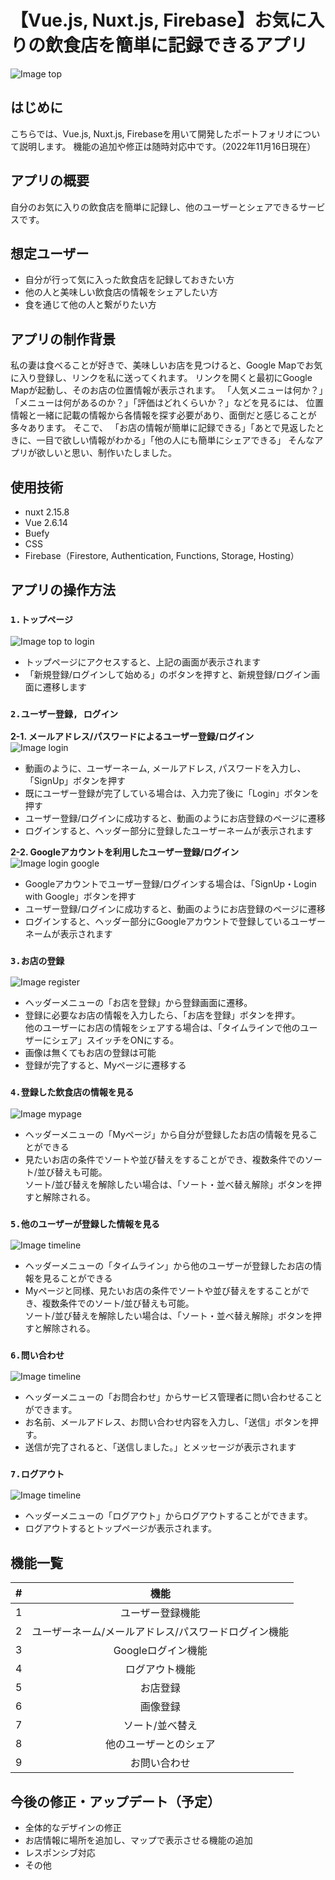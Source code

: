 # 【Vue.js, Nuxt.js, Firebase】お気に入りの飲食店を簡単に記録できるアプリ

![Image top](/material/top.png)

## はじめに

こちらでは、Vue.js, Nuxt.js, Firebaseを用いて開発したポートフォリオについて説明します。
機能の追加や修正は随時対応中です。（2022年11月16日現在）

## アプリの概要

自分のお気に入りの飲食店を簡単に記録し、他のユーザーとシェアできるサービスです。


## 想定ユーザー

* 自分が行って気に入った飲食店を記録しておきたい方
* 他の人と美味しい飲食店の情報をシェアしたい方
* 食を通じて他の人と繋がりたい方


## アプリの制作背景

私の妻は食べることが好きで、美味しいお店を見つけると、Google Mapでお気に入り登録し、リンクを私に送ってくれます。
リンクを開くと最初にGoogle Mapが起動し、そのお店の位置情報が表示されます。
「人気メニューは何か？」「メニューは何があるのか？」「評価はどれくらいか？」などを見るには、
位置情報と一緒に記載の情報から各情報を探す必要があり、面倒だと感じることが多々あります。
そこで、
「お店の情報が簡単に記録できる」「あとで見返したときに、一目で欲しい情報がわかる」「他の人にも簡単にシェアできる」
そんなアプリが欲しいと思い、制作いたしました。


## 使用技術

* nuxt 2.15.8
* Vue 2.6.14
* Buefy
* CSS
* Firebase（Firestore, Authentication, Functions, Storage, Hosting）  


## アプリの操作方法

### `1.トップページ`

![Image top to login](/material/top-to-login.gif)

* トップページにアクセスすると、上記の画面が表示されます
* 「新規登録/ログインして始める」のボタンを押すと、新規登録/ログイン画面に遷移します

### `2.ユーザー登録, ログイン`

**2-1. メールアドレス/パスワードによるユーザー登録/ログイン**  
![Image login](/material/login.gif)  
* 動画のように、ユーザーネーム, メールアドレス, パスワードを入力し、「SignUp」ボタンを押す
* 既にユーザー登録が完了している場合は、入力完了後に「Login」ボタンを押す
* ユーザー登録/ログインに成功すると、動画のようにお店登録のページに遷移
* ログインすると、ヘッダー部分に登録したユーザーネームが表示されます

**2-2. Googleアカウントを利用したユーザー登録/ログイン**  
![Image login google](/material/login-google.gif)  
* Googleアカウントでユーザー登録/ログインする場合は、「SignUp・Login with Google」ボタンを押す
* ユーザー登録/ログインに成功すると、動画のようにお店登録のページに遷移
* ログインすると、ヘッダー部分にGoogleアカウントで登録しているユーザーネームが表示されます

### `3.お店の登録`
![Image register](/material/register.gif)
* ヘッダーメニューの「お店を登録」から登録画面に遷移。
* 登録に必要なお店の情報を入力したら、「お店を登録」ボタンを押す。  
  他のユーザーにお店の情報をシェアする場合は、「タイムラインで他のユーザーにシェア」スイッチをONにする。
* 画像は無くてもお店の登録は可能
* 登録が完了すると、Myページに遷移する

### `4.登録した飲食店の情報を見る`
![Image mypage](/material/mypage.gif)
* ヘッダーメニューの「Myページ」から自分が登録したお店の情報を見ることができる
* 見たいお店の条件でソートや並び替えをすることができ、複数条件でのソート/並び替えも可能。  
  ソート/並び替えを解除したい場合は、「ソート・並べ替え解除」ボタンを押すと解除される。

### `5.他のユーザーが登録した情報を見る`
![Image timeline](/material/timeline.gif)
* ヘッダーメニューの「タイムライン」から他のユーザーが登録したお店の情報を見ることができる
* Myページと同様、見たいお店の条件でソートや並び替えをすることができ、複数条件でのソート/並び替えも可能。  
  ソート/並び替えを解除したい場合は、「ソート・並べ替え解除」ボタンを押すと解除される。

### `6.問い合わせ`
![Image timeline](/material/contact.gif)
* ヘッダーメニューの「お問合わせ」からサービス管理者に問い合わせることができます。
* お名前、メールアドレス、お問い合わせ内容を入力し、「送信」ボタンを押す。
* 送信が完了されると、「送信しました。」とメッセージが表示されます

### `7.ログアウト`
![Image timeline](/material/logout.gif)
* ヘッダーメニューの「ログアウト」からログアウトすることができます。
* ログアウトするとトップページが表示されます。


## 機能一覧

| # | 機能 |
| :------------------: | :----------------------------: |
| 1 | ユーザー登録機能 | 
| 2 | ユーザーネーム/メールアドレス/パスワードログイン機能 |
| 3 | Googleログイン機能 |
| 4 | ログアウト機能 |
| 5 | お店登録 |
| 6 | 画像登録 |
| 7 | ソート/並べ替え |
| 8 | 他のユーザーとのシェア |
| 9 | お問い合わせ |


## 今後の修正・アップデート（予定）
* 全体的なデザインの修正
* お店情報に場所を追加し、マップで表示させる機能の追加
* レスポンシブ対応
* その他
